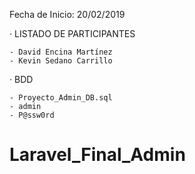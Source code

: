 Fecha de Inicio: 20/02/2019

· LISTADO DE PARTICIPANTES
	
	- David Encina Martínez
    - Kevin Sedano Carrillo
    
· BDD
	
	- Proyecto_Admin_DB.sql
    - admin
    - P@ssw0rd
    
# Laravel_Final_Admin
